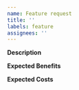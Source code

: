 ```yaml
---
name: Feature request
title: ''
labels: feature
assignees: ''
---
```


**Description**

**Expected Benefits**

**Expected Costs**
